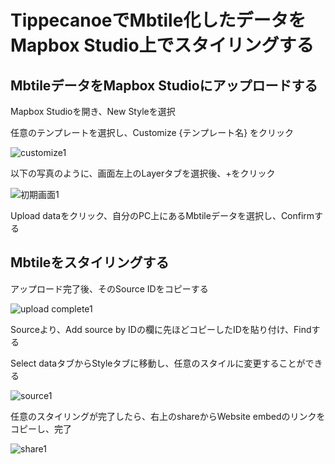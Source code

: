 # TippecanoeでMbtile化したデータをMapbox Studio上でスタイリングする

## MbtileデータをMapbox Studioにアップロードする

Mapbox Studioを開き、New Styleを選択

任意のテンプレートを選択し、Customize {テンプレート名} をクリック

![customize1](https://user-images.githubusercontent.com/72395572/146740177-61a57238-94cb-483a-bbdb-6dbe0e9c7f1c.jpg)

以下の写真のように、画面左上のLayerタブを選択後、+をクリック

![初期画面1](https://user-images.githubusercontent.com/72395572/146738996-426a5ff1-47b3-47a5-ba93-0ffb5d950e21.jpg)

Upload dataをクリック、自分のPC上にあるMbtileデータを選択し、Confirmする

## Mbtileをスタイリングする

アップロード完了後、そのSource IDをコピーする

![upload complete1](https://user-images.githubusercontent.com/72395572/146742900-3831a8c4-8c7e-428e-b8d0-c98c9de97219.jpg)

Sourceより、Add source by IDの欄に先ほどコピーしたIDを貼り付け、Findする

Select dataタブからStyleタブに移動し、任意のスタイルに変更することができる

![source1](https://user-images.githubusercontent.com/72395572/146745507-650395de-7b61-40c1-baff-19e7d9422f76.jpg)

任意のスタイリングが完了したら、右上のshareからWebsite embedのリンクをコピーし、完了

![share1](https://user-images.githubusercontent.com/72395572/146745974-72d39a89-c3aa-43d4-9d96-27ab0f15eb4d.jpg)


